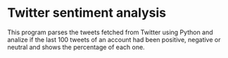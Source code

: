 # Twitter sentiment analysis

This program parses the tweets fetched from Twitter using Python and analize if the last 100 tweets of an account had been positive, negative or neutral and shows the percentage of each one.
